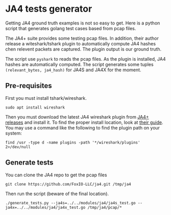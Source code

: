 # JA4 tests generator

Getting JA4 ground truth examples is not so easy to get. Here is a python script that generates golang test cases based from pcap files.

The JA4+ suite provides some testing pcap files. In addition, their author release a witeshark/tshark plugin to automatically compute JA4 hashes chen relevent packets are captured. The plugin output is our ground truth.

The script use `pyshark` to reads the pcap files. As the plugin is installed, JA4 hashes are automatically computed. The script generates some tuples `(relevant_bytes, ja4_hash)` for JA4S and JA4X for the moment.

## Pre-requisites

First you must install tshark/wireshark.

```shell
sudo apt install wireshark
```

Then you must download the latest JA4 wireshark plugin from [JA4+ releases](github.com/FoxIO-LLC/ja4/releases) and install it. 
To find the proper install location, look at [their guide](https://github.com/FoxIO-LLC/ja4/tree/main/wireshark#installing-the-plugin). You may use a command like the following to find the plugin path on your system:

```shell
find /usr -type d -name plugins -path '*/wireshark/plugins' 2>/dev/null
```

## Generate tests

You can clone the JA4 repo to get the pcap files
```shell
git clone https://github.com/FoxIO-LLC/ja4.git /tmp/ja4
```

Then run the script (beware of the final location).
```shell
./generate_tests.py --ja4s=../../modules/ja4/ja4s_test.go --ja4x=../../modules/ja4/ja4x_test.go /tmp/ja4/pcap/*
```